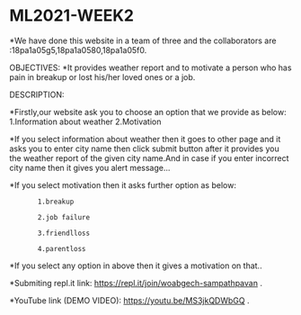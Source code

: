 # ML2021-WEEK2


*We have done this website in a team of three and the collaborators are :18pa1a05g5,18pa1a0580,18pa1a05f0.

 OBJECTIVES: 
    *It provides weather report and to motivate a person who has pain in breakup or lost his/her loved ones or a job.
 
 DESCRIPTION:
 
   *Firstly,our website ask you to choose an option that we provide as below:
           1.Information about weather
           2.Motivation
                
   *If you select information about weather then it goes to other page and it asks you to enter city name then click submit button after it provides you the weather                  report of the given city name.And in case if you enter incorrect city name then it gives you alert message...

   *If you select motivation then it asks further option as below:
   
           1.breakup
           
           2.job failure
           
           3.friendlloss
           
           4.parentloss
           
   *If you select any option in above then it gives a motivation on that..

   *Submiting repl.it link: https://repl.it/join/woabgech-sampathpavan .

   *YouTube link (DEMO VIDEO): https://youtu.be/MS3jkQDWbGQ .







         
